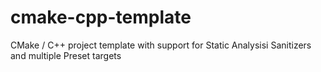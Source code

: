 # cmake-cpp-template
CMake / C++ project template with support for Static Analysisi Sanitizers and multiple Preset targets

